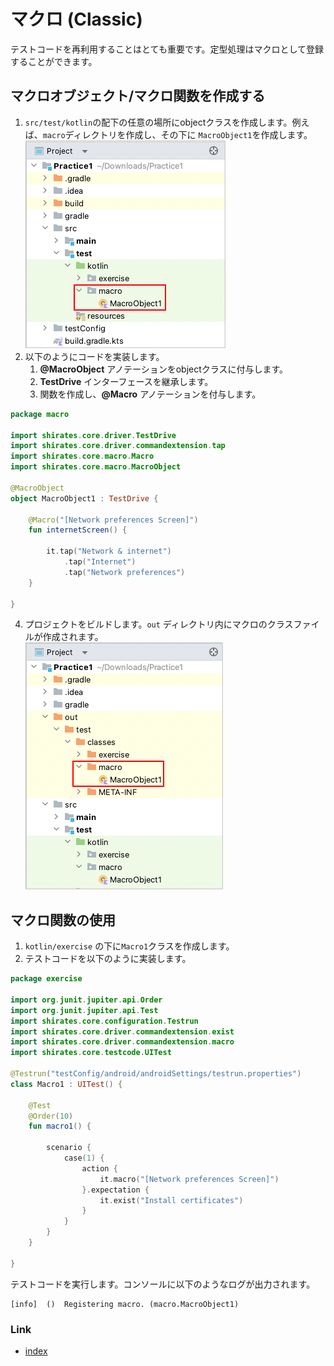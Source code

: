 # マクロ (Classic)

テストコードを再利用することはとても重要です。定型処理はマクロとして登録することができます。

## マクロオブジェクト/マクロ関数を作成する

1. `src/test/kotlin`の配下の任意の場所にobjectクラスを作成します。例えば、`macro`ディレクトリを作成し、その下に
   `MacroObject1`を作成します。
   <br>![](_images/creating_macro_object.png)
2. 以下のようにコードを実装します。
    1. **@MacroObject** アノテーションをobjectクラスに付与します。
    2. **TestDrive** インターフェースを継承します。
    3. 関数を作成し、**@Macro** アノテーションを付与します。

```kotlin
package macro

import shirates.core.driver.TestDrive
import shirates.core.driver.commandextension.tap
import shirates.core.macro.Macro
import shirates.core.macro.MacroObject

@MacroObject
object MacroObject1 : TestDrive {

    @Macro("[Network preferences Screen]")
    fun internetScreen() {

        it.tap("Network & internet")
            .tap("Internet")
            .tap("Network preferences")
    }

}
```

4. プロジェクトをビルドします。`out` ディレクトリ内にマクロのクラスファイルが作成されます。
   <br>![](_images/macro_object_class_file.png)

## マクロ関数の使用

1. `kotlin/exercise` の下に`Macro1`クラスを作成します。
2. テストコードを以下のように実装します。

```kotlin
package exercise

import org.junit.jupiter.api.Order
import org.junit.jupiter.api.Test
import shirates.core.configuration.Testrun
import shirates.core.driver.commandextension.exist
import shirates.core.driver.commandextension.macro
import shirates.core.testcode.UITest

@Testrun("testConfig/android/androidSettings/testrun.properties")
class Macro1 : UITest() {

    @Test
    @Order(10)
    fun macro1() {

        scenario {
            case(1) {
                action {
                    it.macro("[Network preferences Screen]")
                }.expectation {
                    it.exist("Install certificates")
                }
            }
        }
    }

}
```

テストコードを実行します。コンソールに以下のようなログが出力されます。

```
[info]	()	Registering macro. (macro.MacroObject1)
```

### Link

- [index](../../index_ja.md)

